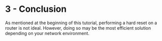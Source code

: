 # 3 - Conclusion
As mentioned at the beginning of this tutorial, performing a hard reset on a router is not ideal. However, doing so may be the most efficient solution depending on your network environment.
